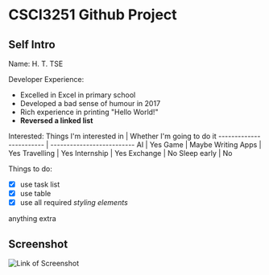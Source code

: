 # CSCI3251 Github Project

## Self Intro

Name: H. T. TSE

Developer Experience:
* Excelled in Excel in primary school
* Developed a bad sense of humour in 2017
* Rich experience in printing "Hello World!"
* **Reversed a linked list**

Interested:
Things I'm interested in | Whether I'm going to do it
------------------------ | --------------------------
AI | Yes
Game | Maybe
Writing Apps | Yes
Travelling | Yes
Internship | Yes
Exchange | No
Sleep early | No

Things to do:
- [x] use task list
- [x] use table
- [x] use all required *styling elements*

anything extra

## Screenshot
![Link of Screenshot](https://github.com/csci3251-2020/student-1155126684/blob/master/Project%20Milestone%202%20Screenshot.png)
